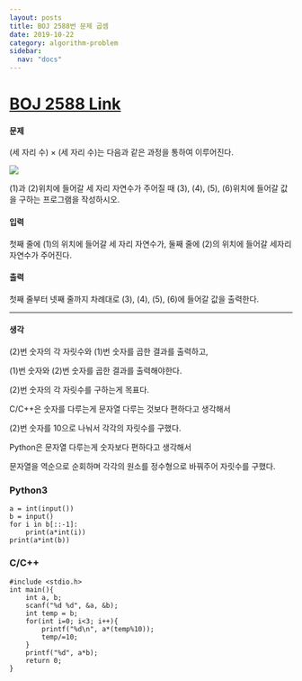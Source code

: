 ```yaml
---
layout: posts
title: BOJ 2588번 문제 곱셈
date: 2019-10-22
category: algorithm-problem
sidebar:
  nav: "docs"
---
```

# [BOJ 2588 Link](https://www.acmicpc.net/problem/2588)
#### 문제
(세 자리 수) × (세 자리 수)는 다음과 같은 과정을 통하여 이루어진다.

![](https://www.acmicpc.net/upload/images/f5NhGHVLM4Ix74DtJrwfC97KepPl27s%20(1).png)

(1)과 (2)위치에 들어갈 세 자리 자연수가 주어질 때 (3), (4), (5), (6)위치에 들어갈 값을 구하는 프로그램을 작성하시오.

#### 입력
첫째 줄에 (1)의 위치에 들어갈 세 자리 자연수가, 둘째 줄에 (2)의 위치에 들어갈 세자리 자연수가 주어진다.

#### 출력
첫째 줄부터 넷째 줄까지 차례대로 (3), (4), (5), (6)에 들어갈 값을 출력한다.
- - -
#### 생각
(2)번 숫자의 각 자릿수와 (1)번 숫자를 곱한 결과를 출력하고,

(1)번 숫자와 (2)번 숫자를 곱한 결과를 출력해야한다.

(2)번 숫자의 각 자릿수를 구하는게 목표다.

C/C++은 숫자를 다루는게 문자열 다루는 것보다 편하다고 생각해서

(2)번 숫자를 10으로 나눠서 각각의 자릿수를 구했다.

Python은 문자열 다루는게 숫자보다 편하다고 생각해서

문자열을 역순으로 순회하며 각각의 원소를 정수형으로 바꿔주어 자릿수를 구했다.
### Python3
```
a = int(input())
b = input()
for i in b[::-1]:
    print(a*int(i))
print(a*int(b))
```
### C/C++
```
#include <stdio.h>
int main(){
	int a, b;
    scanf("%d %d", &a, &b);
    int temp = b;
    for(int i=0; i<3; i++){
        printf("%d\n", a*(temp%10));
        temp/=10;
    }
    printf("%d", a*b);
    return 0;
}
```